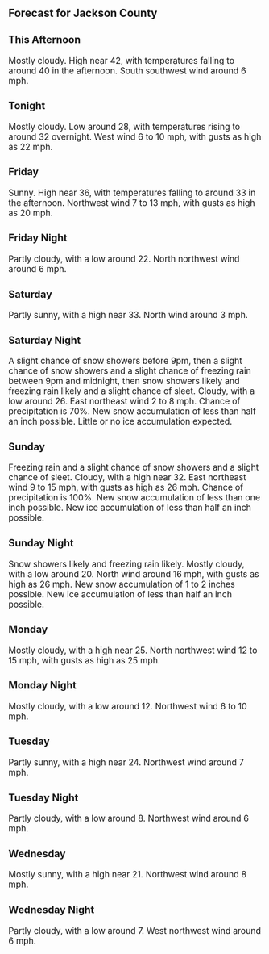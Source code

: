 <div>
   <h2>Forecast for Jackson County</h2>
   <p>
      <div style="font-size:120%">
         <h3>This Afternoon</h3>Mostly cloudy. High near 42, with temperatures falling to around 40 in the afternoon. South southwest wind around 6 mph.<br></div>
   </p>
   <p>
      <div style="font-size:120%">
         <h3>Tonight</h3>Mostly cloudy. Low around 28, with temperatures rising to around 32 overnight. West wind 6 to 10 mph, with gusts as high as
         22 mph.<br></div>
   </p>
   <p>
      <div style="font-size:120%">
         <h3>Friday</h3>Sunny. High near 36, with temperatures falling to around 33 in the afternoon. Northwest wind 7 to 13 mph, with gusts as high
         as 20 mph.<br></div>
   </p>
   <p>
      <div style="font-size:120%">
         <h3>Friday Night</h3>Partly cloudy, with a low around 22. North northwest wind around 6 mph.<br></div>
   </p>
   <p>
      <div style="font-size:120%">
         <h3>Saturday</h3>Partly sunny, with a high near 33. North wind around 3 mph.<br></div>
   </p>
   <p>
      <div style="font-size:120%">
         <h3>Saturday Night</h3>A slight chance of snow showers before 9pm, then a slight chance of snow showers and a slight chance of freezing rain between
         9pm and midnight, then snow showers likely and freezing rain likely and a slight chance of sleet. Cloudy, with a low around
         26. East northeast wind 2 to 8 mph. Chance of precipitation is 70%. New snow accumulation of less than half an inch possible.
         Little or no ice accumulation expected.<br></div>
   </p>
   <p>
      <div style="font-size:120%">
         <h3>Sunday</h3>Freezing rain and a slight chance of snow showers and a slight chance of sleet. Cloudy, with a high near 32. East northeast
         wind 9 to 15 mph, with gusts as high as 26 mph. Chance of precipitation is 100%. New snow accumulation of less than one inch
         possible. New ice accumulation of less than half an inch possible.<br></div>
   </p>
   <p>
      <div style="font-size:120%">
         <h3>Sunday Night</h3>Snow showers likely and freezing rain likely. Mostly cloudy, with a low around 20. North wind around 16 mph, with gusts as
         high as 26 mph. New snow accumulation of 1 to 2 inches possible. New ice accumulation of less than half an inch possible.<br></div>
   </p>
   <p>
      <div style="font-size:120%">
         <h3>Monday</h3>Mostly cloudy, with a high near 25. North northwest wind 12 to 15 mph, with gusts as high as 25 mph.<br></div>
   </p>
   <p>
      <div style="font-size:120%">
         <h3>Monday Night</h3>Mostly cloudy, with a low around 12. Northwest wind 6 to 10 mph.<br></div>
   </p>
   <p>
      <div style="font-size:120%">
         <h3>Tuesday</h3>Partly sunny, with a high near 24. Northwest wind around 7 mph.<br></div>
   </p>
   <p>
      <div style="font-size:120%">
         <h3>Tuesday Night</h3>Partly cloudy, with a low around 8. Northwest wind around 6 mph.<br></div>
   </p>
   <p>
      <div style="font-size:120%">
         <h3>Wednesday</h3>Mostly sunny, with a high near 21. Northwest wind around 8 mph.<br></div>
   </p>
   <p>
      <div style="font-size:120%">
         <h3>Wednesday Night</h3>Partly cloudy, with a low around 7. West northwest wind around 6 mph.<br></div>
   </p>
</div>